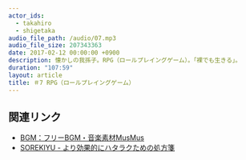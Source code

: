 ```yaml
---
actor_ids:
  - takahiro
  - shigetaka
audio_file_path: /audio/07.mp3
audio_file_size: 207343363
date: 2017-02-12 00:00:00 +0900
description: 懐かしの我孫子。RPG（ロールプレイングゲーム）。「裸でも生きる」。
duration: "107:59"
layout: article
title: ＃7 RPG（ロールプレイングゲーム）
---
```


## 関連リンク

- [BGM：フリーBGM・音楽素材MusMus](http://musmus.main.jp/)
- [SOREKIYU - より効果的にハタラクための処方箋](https://sorekiyu.jp)

